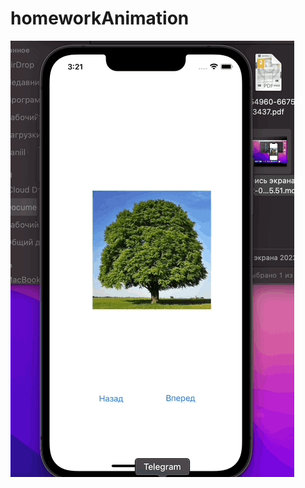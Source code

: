 # homeworkAnimation
![](https://github.com/DaniilBagautdinov/homeworkAnimation/blob/main/May-06-2022%2015-22-07.gif)
